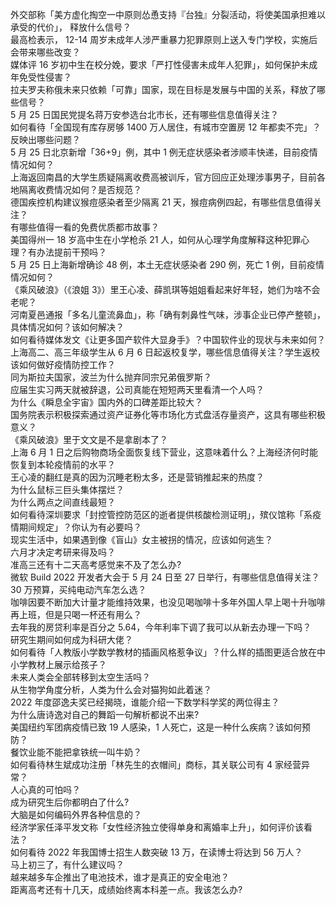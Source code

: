 外交部称「美方虚化掏空一中原则怂恿支持『台独』分裂活动，将使美国承担难以承受的代价」， 释放什么信号？  
最高检表示， 12-14 周岁未成年人涉严重暴力犯罪原则上送入专门学校，实施后会带来哪些改变？  
媒体评 16 岁初中生在校分娩，要求「严打性侵害未成年人犯罪」，如何保护未成年免受性侵害？  
拉夫罗夫称俄未来只依赖「可靠」国家，现在目标是发展与中国的关系，释放了哪些信号？  
5 月 25 日国民党提名蒋万安参选台北市长，还有哪些信息值得关注？  
如何看待「全国现有库存房够 1400 万人居住，有城市空置房 12 年都卖不完」？反映出哪些问题？  
5 月 25 日北京新增「36+9」例，其中 1 例无症状感染者涉顺丰快递，目前疫情情况如何？  
上海返回南昌的大学生质疑隔离收费高被训斥，官方回应正处理涉事男子，目前各地隔离收费情况如何？是否规范？  
德国疾控机构建议猴痘感染者至少隔离 21 天，猴痘病例四起，有哪些信息值得关注？  
有哪些值得一看的免费优质都市故事？  
美国得州一 18 岁高中生在小学枪杀 21 人，如何从心理学角度解释这种犯罪心理？有办法提前干预吗？  
5 月 25 日上海新增确诊 48 例，本土无症状感染者 290 例，死亡 1 例，目前疫情情况如何？  
《乘风破浪》（《浪姐 3》）里王心凌、薛凯琪等姐姐看起来好年轻，她们为啥不会老呢？  
河南夏邑通报「多名儿童流鼻血」，称「确有刺鼻性气味，涉事企业已停产整顿」，具体情况如何？该如何解决？  
如何看待媒体发文《让更多国产软件大显身手》？中国软件业的现状与未来如何？  
上海高二、高三年级学生从 6 月 6 日起返校复学，哪些信息值得关注？学生返校该如何做好疫情防控工作？  
同为斯拉夫国家，波兰为什么抛弃同宗兄弟俄罗斯？  
应届生实习两天就被辞退，公司真能在短短两天里看清一个人吗？  
为什么《瞬息全宇宙》国内外的口碑差距比较大？  
国务院表示积极探索通过资产证券化等市场化方式盘活存量资产，这具有哪些积极意义？  
《乘风破浪》里于文文是不是拿剧本了？  
上海 6 月 1 日之后购物商场全面恢复线下营业，这意味着什么？上海经济何时能恢复到本轮疫情前的水平？  
王心凌的翻红是真的因为沉睡老粉太多，还是营销推起来的热度？  
为什么鼠标三巨头集体摆烂？  
为什么两点之间直线最短？  
如何看待深圳要求「封控管控防范区的逝者提供核酸检测证明」，殡仪馆称「系疫情期间规定」？你认为有必要吗？  
现实生活中，如果遇到像《盲山》女主被拐的情况，应该如何逃生？  
六月才决定考研来得及吗？  
准高三还有十二天高考感觉来不及了怎么办?  
微软 Build 2022 开发者大会于 5 月 24 日至 27 日举行，有哪些信息值得关注？  
30 万预算，买纯电动汽车怎么选？  
咖啡因要不断加大计量才能维持效果，也没见喝咖啡十多年外国人早上喝十升咖啡再上班，但是只喝一杯还有用么？  
去年我的房贷利率是百分之 5.64，今年利率下调了我可以从新去办理一下吗？  
研究生期间如何成为科研大佬？  
如何看待「人教版小学数学教材的插画风格惹争议」？什么样的插图更适合放在中小学教材上展示给孩子？  
未来人类会全部转移到太空生活吗？  
从生物学角度分析，人类为什么会对猫狗如此着迷？  
2022 年度邵逸夫奖已经揭晓，谁能介绍一下数学科学奖的两位得主？  
为什么唐诗逸对自己的舞蹈一句解析都说不出来?  
美国纽约军团病疫情已致 19 人感染，1 人死亡，这是一种什么疾病？该如何预防？  
餐饮业能不能把拿铁统一叫牛奶？  
如何看待林生斌成功注册「林先生的衣帽间」商标，其关联公司有 4 家经营异常？  
人心真的可怕吗？  
成为研究生后你都明白了什么?  
大脑是如何编码外界各种信息的？  
经济学家任泽平发文称「女性经济独立使得单身和离婚率上升」，如何评价该看法？  
如何看待 2022 年我国博士招生人数突破 13 万，在读博士将达到 56 万人？  
马上初三了，有什么建议吗？  
越来越多车企推出了电池技术，谁才是真正的安全电池？  
距离高考还有十几天，成绩始终离本科差一点。我该怎么办?  
